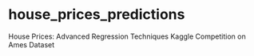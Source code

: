 # house_prices_predictions
House Prices: Advanced Regression Techniques Kaggle Competition on Ames Dataset
